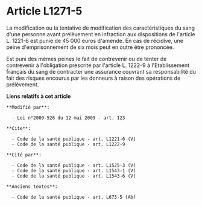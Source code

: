 # Article L1271-5

La modification ou la tentative de modification des caractéristiques du sang d'une personne avant prélèvement en infraction
aux dispositions de l'article L. 1221-6 est punie de 45 000 euros d'amende. En cas de récidive, une peine d'emprisonnement de
six mois peut en outre être prononcée. 

Est puni des mêmes peines le fait de contrevenir ou de tenter de contrevenir à l'obligation prescrite par l'article L. 1222-9
à l'Etablissement français du sang de contracter une assurance couvrant sa responsabilité du fait des risques encourus par
les donneurs à raison des opérations de prélèvement.

**Liens relatifs à cet article**

	**Modifié par**:

	  - Loi n°2009-526 du 12 mai 2009 - art. 123

	**Cite**:

	  - Code de la santé publique - art. L1221-6 (V)
	  - Code de la santé publique - art. L1222-9

	**Cité par**:

	  - Code de la santé publique - art. L1525-3 (V)
	  - Code de la santé publique - art. L1543-1 (V)
	  - Code de la santé publique - art. L1543-6 (V)

	**Anciens textes**:

	  - Code de la santé publique - art. L675-5 (Ab)
